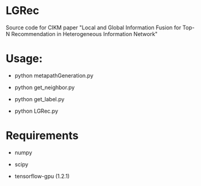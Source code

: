 # LGRec
Source code for CIKM paper "Local and Global Information Fusion for Top-N Recommendation in Heterogeneous Information Network"

# Usage:

* python metapathGeneration.py

* python get_neighbor.py

* python get_label.py

* python LGRec.py

# Requirements

* numpy

* scipy

* tensorflow-gpu (1.2.1)

